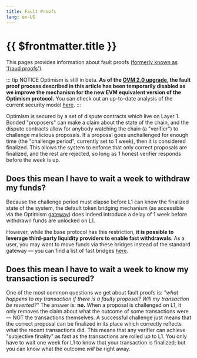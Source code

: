 ```yaml
---
title: Fault Proofs
lang: en-US
---
```


# {{ $frontmatter.title }}

This pages provides information about fault proofs
([formerly known as 'fraud proofs'](https://github.com/ethereum-optimism/optimistic-specs/discussions/53)).

::: tip NOTICE
Optimism is still in beta.
**As of the [OVM 2.0 upgrade](https://medium.com/ethereum-optimism/introducing-evm-equivalence-5c2021deb306), the fault proof process described in this article has been temporarily disabled as we improve the mechanism for the new EVM equivalent version of the Optimism protocol.**
You can check out an up-to-date analysis of the current security model [here](https://l2beat.com/projects/optimism/).
:::

Optimism is secured by a set of dispute contracts which live on Layer 1. Bonded "proposers" can make a claim about the state of the chain, and the dispute contracts allow for anybody watching the chain (a "verifier") to challenge malicious proposals. If a proposal goes unchallenged for enough time (the "challenge period", currently set to 1 week), then it is considered finalized. This allows the system to enforce that only correct proposals are finalized, and the rest are rejected, so long as 1 honest verifier responds before the week is up.

## Does this mean I have to wait a week to withdraw my funds?

Because the challenge period must elapse before L1 can know the finalized state of the system, the default token bridging mechanism (as accessible via the Optimism [gateway](http://gateway.optimism.io)) does indeed introduce a delay of 1 week before withdrawn funds are unlocked on L1.

However, while the base protocol has this restriction, **it is possible to leverage third-party liquidity providers to enable fast withdrawals**. As a user, you may want to move funds via these bridges instead of the standard gateway — you can find a list of fast bridges [here](https://www.optimism.io/apps/bridges).

## Does this mean I have to wait a week to know my transaction is secured?

One of the most common questions we get about fault proofs is: *"what happens to my transaction if there is a faulty proposal? Will my transaction be reverted?"* The answer is: **no.** When a proposal is challenged on L1, it only removes the claim about what the outcome of some transactions were — NOT the transactions themselves. A successful challenge just means that the correct proposal can be finalized in its place which correctly reflects what the recent transactions did. This means that any verifier can achieve "subjective finality" as fast as the transactions are rolled up to L1. You only have to wait one week for L1 to know that your transaction is finalized; but you can know what the outcome *will be* right away.